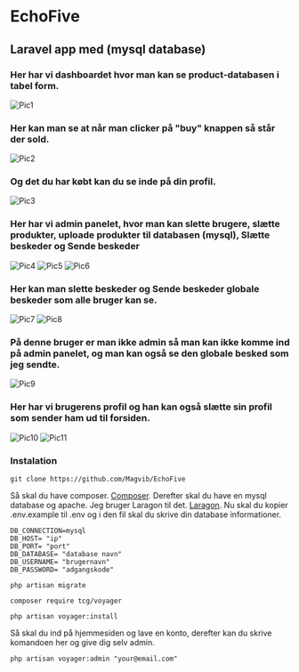 # EchoFive
## Laravel app med (mysql database)
### Her har vi dashboardet hvor man kan se product-databasen i tabel form.
![Pic1](https://github.com/Magvib/EchoFive/blob/master/pic/1.PNG)
### Her kan man se at når man clicker på "buy" knappen så står der sold.
![Pic2](https://github.com/Magvib/EchoFive/blob/master/pic/2.PNG)
### Og det du har købt kan du se inde på din profil.
![Pic3](https://github.com/Magvib/EchoFive/blob/master/pic/3.PNG)
### Her har vi admin panelet, hvor man kan slette brugere, slætte produkter, uploade produkter til databasen (mysql), Slætte beskeder og Sende beskeder
![Pic4](https://github.com/Magvib/EchoFive/blob/master/pic/4.PNG)
![Pic5](https://github.com/Magvib/EchoFive/blob/master/pic/5.PNG)
![Pic6](https://github.com/Magvib/EchoFive/blob/master/pic/6.PNG)
### Her kan man slette beskeder og Sende beskeder globale beskeder som alle bruger kan se.
![Pic7](https://github.com/Magvib/EchoFive/blob/master/pic/7.PNG)
![Pic8](https://github.com/Magvib/EchoFive/blob/master/pic/8.PNG)
### På denne bruger er man ikke admin så man kan ikke komme ind på admin panelet, og man kan også se den globale besked som jeg sendte.
![Pic9](https://github.com/Magvib/EchoFive/blob/master/pic/9.PNG)
### Her har vi brugerens profil og han kan også slætte sin profil som sender ham ud til forsiden.
![Pic10](https://github.com/Magvib/EchoFive/blob/master/pic/10.PNG)
![Pic11](https://github.com/Magvib/EchoFive/blob/master/pic/11.PNG)

### Instalation
```
git clone https://github.com/Magvib/EchoFive
```
Så skal du have composer.
[Composer](https://getcomposer.org/).
Derefter skal du have en mysql database og apache. Jeg bruger Laragon til det.
[Laragon](https://laragon.org/). Nu skal du kopier .env.example til .env og i den fil skal du skrive din database informationer.
```
DB_CONNECTION=mysql
DB_HOST= "ip"
DB_PORT= "port"
DB_DATABASE= "database navn"
DB_USERNAME= "brugernavn"
DB_PASSWORD= "adgangskode"
```
```
php artisan migrate
```
```
composer require tcg/voyager
```
```
php artisan voyager:install
```
Så skal du ind på hjemmesiden og lave en konto, derefter kan du skrive komandoen her og give dig selv admin.
```
php artisan voyager:admin "your@email.com"
```
